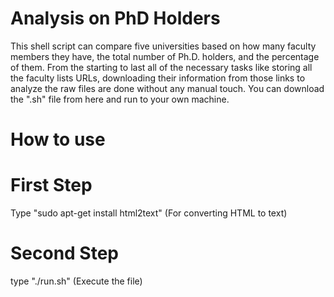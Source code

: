 # Analysis on PhD Holders

This shell script can compare five universities based on how many faculty members they have, the total number of Ph.D. holders, and the percentage of them. From the starting to last all of the necessary tasks like storing all the faculty lists URLs, downloading their information from those links to analyze the raw files are done without any manual touch. You can download the ".sh" file from here and run to your own machine. 

# How to use

# First Step
Type "sudo apt-get install html2text" (For converting HTML to text) 

# Second Step
type "./run.sh" (Execute the file) 
